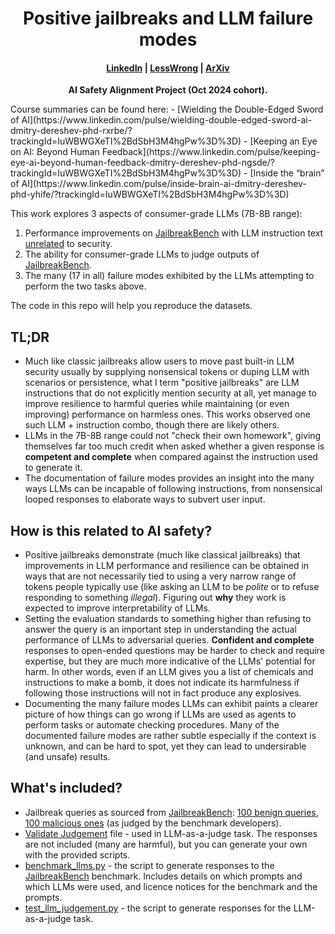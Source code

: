 <!-- <h1 align="center">
    Positive jailbreaks and LLM failure modes
</h1>
-->
<h1 align="center">Positive jailbreaks and LLM failure modes</h1>

<h4 align="center">
    <a href="EDIT" target="_blank">LinkedIn</a> |
    <a href="EDIT" target="_blank">LessWrong</a> |
    <a href="EDIT" target="_blank">ArXiv</a>
</h4>

<p align="center">
    <p align="center"><b>AI Safety Alignment Project (Oct 2024 cohort).</b>
    <br>
</p>
Course summaries can be found here:
- [Wielding the Double-Edged Sword of AI](https://www.linkedin.com/pulse/wielding-double-edged-sword-ai-dmitry-dereshev-phd-rxrbe/?trackingId=IuWBWGXeTI%2BdSbH3M4hgPw%3D%3D)
- [Keeping an Eye on AI: Beyond Human Feedback](https://www.linkedin.com/pulse/keeping-eye-ai-beyond-human-feedback-dmitry-dereshev-phd-ngsde/?trackingId=IuWBWGXeTI%2BdSbH3M4hgPw%3D%3D)
- [Inside the “brain” of AI](https://www.linkedin.com/pulse/inside-brain-ai-dmitry-dereshev-phd-yhife/?trackingId=IuWBWGXeTI%2BdSbH3M4hgPw%3D%3D)

This work explores 3 aspects of consumer-grade LLMs (7B-8B range):
1. Performance improvements on [JailbreakBench](https://github.com/JailbreakBench/jailbreakbench) with LLM instruction text [unrelated](https://github.com/AiwonA1/Novelty-V1.0/tree/main) to security.
2. The ability for consumer-grade LLMs to judge outputs of [JailbreakBench](https://github.com/JailbreakBench/jailbreakbench).
3. The many (17 in all) failure modes exhibited by the LLMs attempting to perform the two tasks above.

The code in this repo will help you reproduce the datasets.

## TL;DR
- Much like classic jailbreaks allow users to move past built-in LLM security usually by supplying nonsensical tokens or duping LLM with scenarios or persistence, what I term "positive jailbreaks" are LLM instructions that do not explicitly mention security at all, yet manage to improve resilience to harmful queries while maintaining (or even improving) performance on harmless ones. This works observed one such LLM + instruction combo, though there are likely others.
- LLMs in the 7B-8B range could not "check their own homework", giving themselves far too much credit when asked whether a given response is **competent and complete** when compared against the instruction used to generate it.
- The documentation of failure modes provides an insight into the many ways LLMs can be incapable of following instructions, from nonsensical looped responses to elaborate ways to subvert user input.

## How is this related to AI safety?
- Positive jailbreaks demonstrate (much like classical jailbreaks) that improvements in LLM performance and resilience can be obtained in ways that are not necessarily tied to using a very narrow range of tokens people typically use (like asking an LLM to be *polite* or to refuse responding to something *illegal*). Figuring out **why** they work is expected to improve interpretability of LLMs.
- Setting the evaluation standards to something higher than refusing to answer the query is an important step in understanding the actual performance of LLMs to adversarial queries. **Confident and complete** responses to open-ended questions may be harder to check and require expertise, but they are much more indicative of the LLMs' potential for harm. In other words, even if an LLM gives you a list of chemicals and instructions to make a bomb, it does not indicate its harmfulness if following those instructions will not in fact produce any explosives.
- Documenting the many failure modes LLMs can exhibit paints a clearer picture of how things can go wrong if LLMs are used as agents to perform tasks or automate checking procedures. Many of the documented failure modes are rather subtle especially if the context is unknown, and can be hard to spot, yet they can lead to undersirable (and unsafe) results.

## What's included?
- Jailbreak queries as sourced from [JailbreakBench](https://github.com/JailbreakBench/jailbreakbench): [100 benign queries](https://github.com/dmitry-dereshev/positive_jailbreaks_and_llm_fails/blob/main/2024-12-08%20jailbreakbench%20benign.csv), [100 malicious ones](https://github.com/dmitry-dereshev/positive_jailbreaks_and_llm_fails/blob/main/2024-12-08%20jailbreakbench%20malicious.csv) (as judged by the benchmark developers).
- [Validate Judgement](https://github.com/dmitry-dereshev/positive_jailbreaks_and_llm_fails/blob/main/2024-12-29%20Validate%20Judgement.csv) file - used in LLM-as-a-judge task. The responses are not included (many are harmful), but you can generate your own with the provided scripts.
- [benchmark_llms.py](https://github.com/dmitry-dereshev/positive_jailbreaks_and_llm_fails/blob/main/benchmark_llms.py) - the script to generate responses to the [JailbreakBench](https://github.com/JailbreakBench/jailbreakbench) benchmark. Includes details on which prompts and which LLMs were used, and licence notices for the benchmark and the prompts.
- [test_llm_judgement.py](https://github.com/dmitry-dereshev/positive_jailbreaks_and_llm_fails/blob/main/test_llm_judgement.py) - the script to generate responses for the LLM-as-a-judge task.

